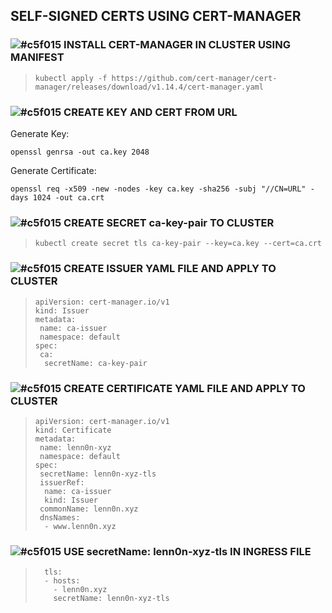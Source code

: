 ## SELF-SIGNED CERTS USING CERT-MANAGER

### ![#c5f015](https://placehold.co/15x15/c5f015/c5f015.png) INSTALL CERT-MANAGER IN CLUSTER USING MANIFEST
>     kubectl apply -f https://github.com/cert-manager/cert-manager/releases/download/v1.14.4/cert-manager.yaml

### ![#c5f015](https://placehold.co/15x15/c5f015/c5f015.png) CREATE KEY AND CERT FROM URL
Generate Key:
	 
	openssl genrsa -out ca.key 2048

Generate Certificate:

	openssl req -x509 -new -nodes -key ca.key -sha256 -subj "//CN=URL" - days 1024 -out ca.crt

### ![#c5f015](https://placehold.co/15x15/c5f015/c5f015.png)  CREATE SECRET ca-key-pair TO CLUSTER
>     kubectl create secret tls ca-key-pair --key=ca.key --cert=ca.crt

### ![#c5f015](https://placehold.co/15x15/c5f015/c5f015.png) CREATE ISSUER YAML FILE AND APPLY TO CLUSTER
>     apiVersion: cert-manager.io/v1
>     kind: Issuer
>     metadata:
>      name: ca-issuer
>      namespace: default
>     spec:
>      ca:
>       secretName: ca-key-pair

### ![#c5f015](https://placehold.co/15x15/c5f015/c5f015.png)  CREATE CERTIFICATE YAML FILE AND APPLY TO CLUSTER
>     apiVersion: cert-manager.io/v1
>     kind: Certificate
>     metadata:
>      name: lenn0n-xyz
>      namespace: default
>     spec:
>      secretName: lenn0n-xyz-tls
>      issuerRef:
>       name: ca-issuer
>       kind: Issuer
>      commonName: lenn0n.xyz
>      dnsNames:
>       - www.lenn0n.xyz

### ![#c5f015](https://placehold.co/15x15/c5f015/c5f015.png) USE secretName: lenn0n-xyz-tls IN INGRESS FILE
>       tls:
>       - hosts:
>         - lenn0n.xyz
>         secretName: lenn0n-xyz-tls
